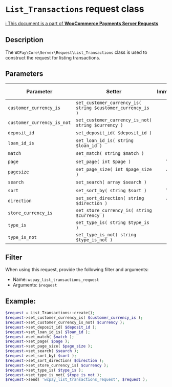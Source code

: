 # `List_Transactions` request class

[ℹ️ This document is a part of __WooCommerce Payments Server Requests__](../requests.md)

## Description

The `WCPay\Core\Server\Request\List_Transactions` class is used to construct the request for listing transactions.

## Parameters


| Parameter                  | Setter                                                     | Immutable | Required | Default value |
|----------------------------|------------------------------------------------------------|:---------:|:--------:|:-------------:|
| `customer_currency_is`     | `set_customer_currency_is( string $customer_currency_is )` |     -     |    -     |       -       |
| `customer_currency_is_not` | `set_customer_currency_is_not( string $currency )`         |     -     |    -     |       -       |
| `deposit_id`               | `set_deposit_id( $deposit_id )`                            |     -     |    -     |       -       |
| `loan_id_is`               | `set_loan_id_is( string $loan_id )`                        |     -     |    -     |       -       |
| `match`                    | `set_match( string $match )`                               |     -     |    -     |       -       |
| `page`                     | `set_page( int $page )`                                    |    Yes    |    -     |       -       |
| `pagesize`                 | `set_page_size( int $page_size )`                          |    Yes    |    -     |     `25`      |
| `search`                   | `set_search( array $search )`                              |     -     |    -     |       -       |
| `sort`                     | `set_sort_by( string $sort )`                              |    Yes    |    -     |  `'created'`  |
| `direction`                | `set_sort_direction( string $direction )`                  |    Yes    |    -     |   `'desc'`    |
| `store_currency_is`        | `set_store_currency_is( string $currency )`                |     -     |    -     |       -       |
| `type_is`                  | `set_type_is( string $type_is )`                           |     -     |    -     |       -       |
| `type_is_not`              | `set_type_is_not( string $type_is_not )`                   |     -     |    -     |       -       |


## Filter

When using this request, provide the following filter and arguments:

- Name: `wcpay_list_transactions_request`
- Arguments: `$request`

## Example:

```php
$request = List_Transactions::create();
$request->set_customer_currency_is( $customer_currency_is );
$request->set_customer_currency_is_not( $currency );
$request->set_deposit_id( $deposit_id );
$request->set_loan_id_is( $loan_id );
$request->set_match( $match );
$request->set_page( $page );
$request->set_page_size( $page_size );
$request->set_search( $search );
$request->set_sort_by( $sort );
$request->set_sort_direction( $direction );
$request->set_store_currency_is( $currency );
$request->set_type_is( $type_is );
$request->set_type_is_not( $type_is_not );
$request->send( 'wcpay_list_transactions_request', $request );
```
